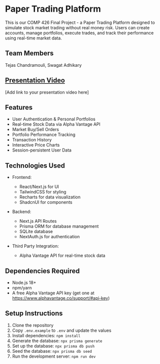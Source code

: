 # Paper Trading Platform

This is our COMP 426 Final Project - a Paper Trading Platform designed to simulate stock market trading without real money risk. Users can create accounts, manage portfolios, execute trades, and track their performance using real-time market data.

## Team Members

Tejas Chandramouli, Swagat Adhikary

## [Presentation Video](link-to-video)
[Add link to your presentation video here]

## Features

- User Authentication & Personal Portfolios
- Real-time Stock Data via Alpha Vantage API
- Market Buy/Sell Orders
- Portfolio Performance Tracking
- Transaction History
- Interactive Price Charts
- Session-persistent User Data

## Technologies Used

- Frontend:
  - React/Next.js for UI
  - TailwindCSS for styling
  - Recharts for data visualization
  - ShadcnUI for components

- Backend:
  - Next.js API Routes
  - Prisma ORM for database management
  - SQLite database
  - NextAuth.js for authentication

- Third Party Integration:
  - Alpha Vantage API for real-time stock data



## Dependencies Required

- Node.js 18+ 
- npm/yarn
- A free Alpha Vantage API key (get one at https://www.alphavantage.co/support/#api-key)

## Setup Instructions

1. Clone the repository
2. Copy `.env.example` to `.env` and update the values
3. Install dependencies: `npm install`
4. Generate the database: `npx prisma generate`
5. Set up the database: `npx prisma db push`
6. Seed the database: `npx prisma db seed`
7. Run the development server: `npm run dev`
